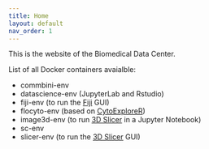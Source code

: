 ```yaml
---
title: Home
layout: default
nav_order: 1
---
```


This is the website of the Biomedical Data Center.

List of all Docker containers avaialble:

- commbini-env
- datascience-env (JupyterLab and Rstudio)
- fiji-env (to run the [Fiji](https://imagej.net/software/fiji/) GUI)
- flocyto-env (based on [CytoExploreR](https://dillonhammill.github.io/CytoExploreR/))
- image3d-env (to run [3D Slicer](https://www.slicer.org/) in a Jupyter Notebook)
- sc-env
- slicer-env (to run the [3D Slicer](https://www.slicer.org/) GUI)
